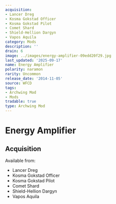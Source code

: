 ```yaml
---
acquisition:
- Lancer Dreg
- Kosma Gokstad Officer
- Kosma Gokstad Pilot
- Comet Shard
- Shield-Hellion Dargyn
- Vapos Aquila
category: Mods
description: ''
drain: 6
image: ../images/energy-amplifier-09edd20f29.jpg
last_updated: '2025-09-17'
name: Energy Amplifier
polarity: naramon
rarity: Uncommon
release_date: '2014-11-05'
source: WFCD
tags:
- Archwing Mod
- Mods
tradable: true
type: Archwing Mod
---
```


# Energy Amplifier

## Acquisition

Available from:
- Lancer Dreg
- Kosma Gokstad Officer
- Kosma Gokstad Pilot
- Comet Shard
- Shield-Hellion Dargyn
- Vapos Aquila

